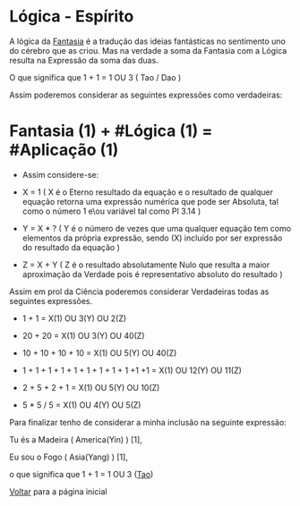 # Lógica - Espírito

A lógica da [Fantasia](./FANTASIA.md) é a tradução das ideias fantásticas no sentimento uno do cérebro que as criou. Mas na verdade a soma da Fantasia com a Lógica resulta na Expressão da soma das duas.

O que significa que 1 + 1 = 1 OU 3 ( Tao / Dao )

Assim poderemos considerar as seguintes expressões como verdadeiras:

# Fantasia (1) + #Lógica (1) = #Aplicação (1)

- Assim considere-se:

- X = 1 ( X é o Eterno resultado da equação e o resultado de qualquer equação retorna uma expressão numérica que pode ser Absoluta, tal como o número 1 e\ou variável tal como PI 3.14 ) 
- Y = X * ? ( Y é  o número de vezes que uma qualquer equação tem como elementos da própria expressão, sendo (X) incluído por ser expressão do resultado da equação )
- Z = X + Y ( Z é o resultado absolutamente Nulo que resulta a maior aproximação da Verdade pois é representativo absoluto do resultado )

Assim em prol da Ciência poderemos considerar Verdadeiras todas as seguintes expressões.

- 1 + 1 = X(1) OU 3(Y) OU 2(Z)

- 20 + 20 = X(1) OU 3(Y) OU 40(Z)

- 10 + 10 + 10 + 10 = X(1) OU 5(Y) OU 40(Z)

- 1 + 1 + 1 + 1 + 1 + 1 + 1 + 1 + 1 +1 +1 = X(1) OU 12(Y) OU 11(Z) 

- 2 + 5 + 2 + 1 = X(1) OU 5(Y) OU 10(Z)

- 5 * 5 / 5 = X(1) OU 4(Y) OU 5(Z)

Para finalizar tenho de considerar a minha inclusão na seguinte expressão:

Tu és a Madeira ( America(Yin) ) [1],

Eu sou o Fogo ( Asia(Yang) ) [1],

o que significa que 1 + 1 = 1 OU 3 ([Tao](https://www.odicforcesounds.com/#/you/are/the/wood/i/am/the/fire))

[Voltar](./README.md) para a página inicial